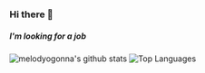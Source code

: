 ### Hi there 👋
##### I'm looking for a job

![melodyogonna's github stats](https://github-readme-stats.vercel.app/api?username=melodyogonna&show_icons=true&theme=radical)
![Top Languages](https://github-readme-stats.vercel.app/api/top-langs/?username=melodyogonna&show_icons=true&theme=radical&layout=compact)

<!--
**melodyogonna/melodyogonna** is a ✨ _special_ ✨ repository because its `README.md` (this file) appears on your GitHub profile.

Here are some ideas to get you started:

- 🔭 I’m currently working on ...
- 🌱 I’m currently learning ...
- 👯 I’m looking to collaborate on ...
- 🤔 I’m looking for help with ...
- 💬 Ask me about ...
- 📫 How to reach me: ...
- 😄 Pronouns: ...
- ⚡ Fun fact: ...
-->
